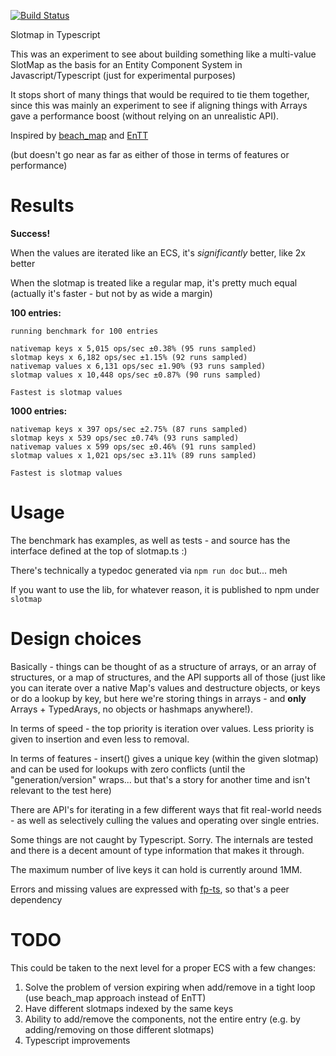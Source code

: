[![Build Status](https://travis-ci.org/dakom/slotmap.svg?branch=master)](https://travis-ci.org/dakom/slotmap)

Slotmap in Typescript

This was an experiment to see about building something like a multi-value SlotMap as the basis for an Entity Component System in Javascript/Typescript (just for experimental purposes)

It stops short of many things that would be required to tie them together, since this was mainly an experiment to see if aligning things with Arrays gave a performance boost (without relying on an unrealistic API).

Inspired by [beach_map](https://github.com/leudz/beach_map) and [EnTT](https://github.com/skypjack/entt)

(but doesn't go near as far as either of those in terms of features or performance)

# Results

**Success!**

When the values are iterated like an ECS, it's _significantly_ better, like 2x better

When the slotmap is treated like a regular map, it's pretty much equal (actually it's faster - but not by as wide a margin)


**100 entries:**
```
running benchmark for 100 entries

nativemap keys x 5,015 ops/sec ±0.38% (95 runs sampled)
slotmap keys x 6,182 ops/sec ±1.15% (92 runs sampled)
nativemap values x 6,131 ops/sec ±1.90% (93 runs sampled)
slotmap values x 10,448 ops/sec ±0.87% (90 runs sampled)

Fastest is slotmap values
```

**1000 entries:**
```
nativemap keys x 397 ops/sec ±2.75% (87 runs sampled)
slotmap keys x 539 ops/sec ±0.74% (93 runs sampled)
nativemap values x 599 ops/sec ±0.46% (91 runs sampled)
slotmap values x 1,021 ops/sec ±3.11% (89 runs sampled)

Fastest is slotmap values
```

# Usage 

The benchmark has examples, as well as tests - and source has the interface defined at the top of slotmap.ts :)

There's technically a typedoc generated via `npm run doc` but... meh

If you want to use the lib, for whatever reason, it is published to npm under `slotmap`

# Design choices

Basically - things can be thought of as a structure of arrays, or an array of structures, or a map of structures, and the API supports all of those (just like you can iterate over a native Map's values and destructure objects, or keys or do a lookup by key, but here we're storing things in arrays - and **only** Arrays + TypedArays, no objects or hashmaps anywhere!).

In terms of speed - the top priority is iteration over values. Less priority is given to insertion and even less to removal.

In terms of features - insert() gives a unique key (within the given slotmap) and can be used for lookups with zero conflicts (until the "generation/version" wraps... but that's a story for another time and isn't relevant to the test here)

There are API's for iterating in a few different ways that fit real-world needs - as well as selectively culling the values and operating over single entries.

Some things are not caught by Typescript. Sorry. The internals are tested and there is a decent amount of type information that makes it through.

The maximum number of live keys it can hold is currently around 1MM.

Errors and missing values are expressed with [fp-ts](https://github.com/gcanti/fp-ts), so that's a peer dependency

# TODO

This could be taken to the next level for a proper ECS with a few changes:

1. Solve the problem of version expiring when add/remove in a tight loop (use beach_map approach instead of EnTT)
2. Have different slotmaps indexed by the same keys
3. Ability to add/remove the components, not the entire entry (e.g. by adding/removing on those different slotmaps)
4. Typescript improvements
